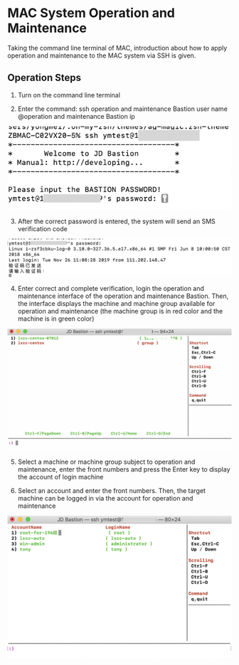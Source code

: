 # MAC System Operation and Maintenance

Taking the command line terminal of MAC, introduction about how to apply operation and maintenance to the MAC system via SSH is given.

## Operation Steps

1. Turn on the command line terminal

2. Enter the command: ssh operation and maintenance Bastion user name @operation and maintenance Bastion ip

![](/image/Bastion/relay.png) 

3. After the correct password is entered, the system will send an SMS verification code

![](/image/Bastion/relay3.png) 

4. Enter correct and complete verification, login the operation and maintenance interface of the operation and maintenance Bastion. Then, the interface displays the machine and machine group available for operation and maintenance (the machine group is in red color and the machine is in green color)

![](/image/Bastion/relay1.png) 

5. Select a machine or machine group subject to operation and maintenance, enter the front numbers and press the Enter key to display the account of login machine

6. Select an account and enter the front numbers. Then, the target machine can be logged in via the account for operation and maintenance

![](/image/Bastion/relay2.png) 
